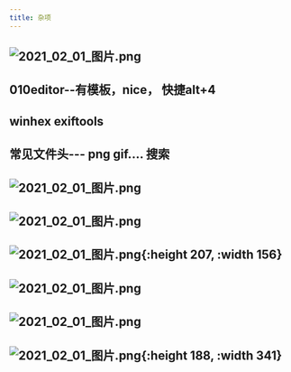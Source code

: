 ```yaml
---
title: 杂项
---
```


## ![2021_02_01_图片.png](https://cdn.logseq.com/%2F7aa8ab99-753a-4230-847b-43a1c3a3ef47a9def004-afe8-476e-81bb-9e6026229fe62021_02_01_%E5%9B%BE%E7%89%87.png?Expires=4765777672&Signature=dXnFAHiRcA-mPnqHurTYz~zz64ROjJjKmuHSo56VoRhnuZr-GXYPIk-1f7XVrYvqLl4n1kaRxv2tzVorYb8oDYVmZXon2vGcE~cSEDykf92RVobOrQpLZaBW6y-0XZdbxjIAni4-LC1XFn0vNgk9lGyNtIHxOsEpJvwrzfB3yz1wFLrfiZccFiNix~2dYTtNBQf526mc2a03PxRcKAbRIpcWiB5TqYV64n0rW5Msh1sQiHpRgjgsnY1q5djvS5rp2OPy3Y6vrcbhrIcGhd~JokLTUpQqhS8Dmgs~Zs11N1Iy8WTuMci9CtcbZMC3rbWiG~RNdfM76VtHTCKpQwM6Bw__&Key-Pair-Id=APKAJE5CCD6X7MP6PTEA)
## 010editor--有模板，nice， 快捷alt+4
## winhex exiftools
## 常见文件头--- png gif.... 搜索
## ![2021_02_01_图片.png](https://cdn.logseq.com/%2F7aa8ab99-753a-4230-847b-43a1c3a3ef470bb08b05-a3c7-4309-ae2f-a6200cf9ebf42021_02_01_%E5%9B%BE%E7%89%87.png?Expires=4765778707&Signature=hzgtv~u1twatyOaFazOhw~ZcWcMHtdwV91U3-3pur1noggsj7kgH2FgmUuQ7RvuW3GKjHQDk-flSpnxGh3DSZkuQsYRn3vRuKZ~7tma9H6JWrvC8bBXli2v8Y8BRwYb~5X12yWZX4jvCn5se7J6Ha9QSUhcjhq5KEGMyc~5llenAQUGgHivT4sruiuATSdWCuZJADFoYHDz-Lpw-2vVDTNKWI-VK0maKhzyxu~1ULGJxuGRlMEoKlCei1ns2QFBHU6DRI92jItECBjZscKCulFlcA7TmjjhLNHGL8e0oXq-SQDeA6aNVcKLA9rNEB0Oq2vRhO1~cNKafnTqWxoOUMA__&Key-Pair-Id=APKAJE5CCD6X7MP6PTEA)
## ![2021_02_01_图片.png](https://cdn.logseq.com/%2F7aa8ab99-753a-4230-847b-43a1c3a3ef47403ffe71-7da5-40e3-8452-a771227cd3292021_02_01_%E5%9B%BE%E7%89%87.png?Expires=4765778625&Signature=B9xPlQHf8OJjLWGauH8bKovTSVEUOJh5OeFqd6MjwxnwRdMN8qWJPEhLNpxr662fBpKzkbzlOm6zCQJzSCkCBoU9Z0ZUCOrwnkpQUy6V0c6rSzkiLYw6N6RFmxjAwoq3DieURpDkhSEoG5hR22VbDXMHI0ghN7gFFOIU~MOPxeamXV90yhV6KBCcy3i8HzV99beu8jZ5onk5hxsFirHSF3eaYxLVFBuM5DiBxRchHvYXyjrdUKbqyxCm0ZkVb6WkDKUKc83V0MWzh3b4ccH7QLpDGSst6Z3zBi-rssJ7TRWX7xWyuOiGsNSuopqgz4hxJYh82PaPanJv3EK2nXlPyQ__&Key-Pair-Id=APKAJE5CCD6X7MP6PTEA)
## ![2021_02_01_图片.png](https://cdn.logseq.com/%2F7aa8ab99-753a-4230-847b-43a1c3a3ef47ef2fbbed-58bf-4564-bdcd-a8bfcbd336da2021_02_01_%E5%9B%BE%E7%89%87.png?Expires=4765778097&Signature=jPRjyy6L~CrmN8FhBixa8m3wZnOf7FppcQ4sBNDZ5vvR-YhmXtLNwqBSFsN7y6HXDz2cPFAmNYfrijealOWybA~KJ6nnPuCyaO~WCBrp~B8lCvrH1Yjp2k0ydqqAYagneCMHbsA-XH-XBFcjH65fOphjTz-K5DxLvI48~SufCTRo-NDm-DOUqK8CST5NVOonJ~Yx0LLAABloLCGFk3DfY-Rywx-empTQQ6ibVXOif306cA-2mmswKX10Kne0YSNBr~mNz0clSewwlzdJHYKVrBkh0kQFuVK71K~Of6Fikc2oxU~91pB8t1thqR4m4TfxuboHv3r-~Lv5X5xU0I~62Q__&Key-Pair-Id=APKAJE5CCD6X7MP6PTEA){:height 207, :width 156}
## ![2021_02_01_图片.png](https://cdn.logseq.com/%2F7aa8ab99-753a-4230-847b-43a1c3a3ef47448a4081-5069-4164-a791-66fa5dee88152021_02_01_%E5%9B%BE%E7%89%87.png?Expires=4765778397&Signature=Q3oB8bmC74Pot1HrfYtQtw~-G6A-uasrZPI2bnSrlmbFvyXEOkkbDs7FCe0YqOmKFqLNM4457zILxCzrCi249wb5YUolvHQsxApEuMGx-7HGsThM3dGetYaSxOOlFrrv6VzBnIaENfO~uGteZ1BAH6Z5bYwHv6H35c60Dx1K~2cKbMEgHYob1kM2yMStZ7V3pY9tjjUaWlQfX7DmTgX0Y3voSrzG3Wv1LHWyi3lh~EHWX0DMrLldeGvDWD0fvzq-kUEjVEnIp5EOnqyAnLVG2aBAODqKih3gpHJlhr1u8tRxMdM-RMFRGFmhIpB1ikhxOdYzbiLNSCIa3HoBRbolJQ__&Key-Pair-Id=APKAJE5CCD6X7MP6PTEA)
## ![2021_02_01_图片.png](https://cdn.logseq.com/%2F7aa8ab99-753a-4230-847b-43a1c3a3ef47d18ad956-d777-47ef-8d07-cc7f5bc8814c2021_02_01_%E5%9B%BE%E7%89%87.png?Expires=4765779064&Signature=kcwBXibXiw4MM-Q6eyBgJvJm89GblBWmhQO-cwKsWUWXw6KAbxWWE4Ge6~i9KADR57bTqXs7dr-vJZZdAMr2P566E5JHRpie6JxndJL3etpmn-T6Rqe7y75nDthfarbLTtPqhfhM8s4gA8MQFKDcS6oVuqNiUd4YlWly35aD3Tx1C45KkYtcJP759IJXlsNJuIUaREYNKTMvDC8D1GVps9osEES1Uu-y1dlTSyIsnMSKmuVnUNa2WJyL4l40oXBFVuanRtnmTb8Akw~2PKmg~P8pYQueqVhbJE12L~Gt6qHZ1hTaQIc2l4sF3A6axh5A7ltG3zrWejpLrHpvlUNqkQ__&Key-Pair-Id=APKAJE5CCD6X7MP6PTEA)
##
##
##
##
##
## ![2021_02_01_图片.png](https://cdn.logseq.com/%2F7aa8ab99-753a-4230-847b-43a1c3a3ef477c86c579-991f-4b3a-93bf-f3e4f8857dad2021_02_01_%E5%9B%BE%E7%89%87.png?Expires=4765778532&Signature=JoJevM4iUTySQvMgu83lxOIft1XiuVbfW~uYAHdNpkZEJp3JZ5D~nIVn3iO8-2ZGLkZzLNObcD0Cy-JGpL7~~WSZgAddCc-2MwTNrYnp9BG1FEyLvN2ElW-alGT6ehDYcWW~gpS3qkoZqE2Cmqka0IIXYoQYqeoxAncbAGdLJQ~bMGgClv8dQuJ0DvZRgTbAt1XfPlmv-~p0sNjxcHv7PORHKxyfc4ldTVKQ9yDngxZupi2lqbmpVl9LMrZfPy6h6FYx-j2KjG-Hxb9PusInrhn8HvJENO9DRR-TMjB-CB1Z5DUplBR4nA2HWnvWt5SIa1vVSPmjYJ3Sfttc2wHY6Q__&Key-Pair-Id=APKAJE5CCD6X7MP6PTEA){:height 188, :width 341}
